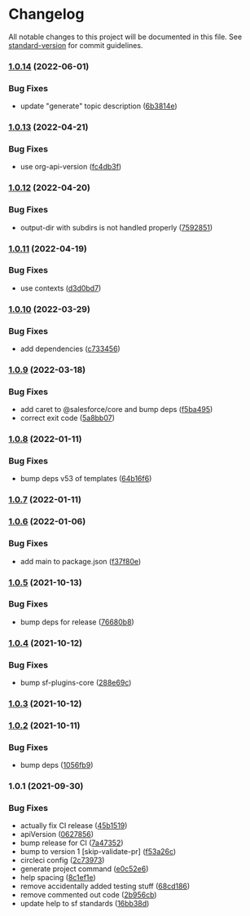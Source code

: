 # Changelog

All notable changes to this project will be documented in this file. See [standard-version](https://github.com/conventional-changelog/standard-version) for commit guidelines.

### [1.0.14](https://github.com/salesforcecli/plugin-generate/compare/v1.0.13...v1.0.14) (2022-06-01)

### Bug Fixes

- update "generate" topic description ([6b3814e](https://github.com/salesforcecli/plugin-generate/commit/6b3814e978095a93fbfa0f5eca4e4eb4e601cb60))

### [1.0.13](https://github.com/salesforcecli/plugin-generate/compare/v1.0.12...v1.0.13) (2022-04-21)

### Bug Fixes

- use org-api-version ([fc4db3f](https://github.com/salesforcecli/plugin-generate/commit/fc4db3f10dfbada0c0751d89ba1709c31dea468d))

### [1.0.12](https://github.com/salesforcecli/plugin-generate/compare/v1.0.11...v1.0.12) (2022-04-20)

### Bug Fixes

- output-dir with subdirs is not handled properly ([7592851](https://github.com/salesforcecli/plugin-generate/commit/759285115384c211d6dd9ab9f16d211ed6c1c034))

### [1.0.11](https://github.com/salesforcecli/plugin-generate/compare/v1.0.10...v1.0.11) (2022-04-19)

### Bug Fixes

- use contexts ([d3d0bd7](https://github.com/salesforcecli/plugin-generate/commit/d3d0bd7b4ba5b8348b0e2e01dd300798def7e3ef))

### [1.0.10](https://github.com/salesforcecli/plugin-generate/compare/v1.0.9...v1.0.10) (2022-03-29)

### Bug Fixes

- add dependencies ([c733456](https://github.com/salesforcecli/plugin-generate/commit/c733456bd9b765d06717ebfad07e8986a5c55d2c))

### [1.0.9](https://github.com/salesforcecli/plugin-generate/compare/v1.0.8...v1.0.9) (2022-03-18)

### Bug Fixes

- add caret to @salesforce/core and bump deps ([f5ba495](https://github.com/salesforcecli/plugin-generate/commit/f5ba49577f47cb28ed5988e901e3c804453f0aa8))
- correct exit code ([5a8bb07](https://github.com/salesforcecli/plugin-generate/commit/5a8bb079210a73cb81ef7a2eb1a7902abb337f2c))

### [1.0.8](https://github.com/salesforcecli/plugin-generate/compare/v1.0.7...v1.0.8) (2022-01-11)

### Bug Fixes

- bump deps v53 of templates ([64b16f6](https://github.com/salesforcecli/plugin-generate/commit/64b16f6c85197722a60ab3a36acc08562012ae47))

### [1.0.7](https://github.com/salesforcecli/plugin-generate/compare/v1.0.6...v1.0.7) (2022-01-11)

### [1.0.6](https://github.com/salesforcecli/plugin-generate/compare/v1.0.5...v1.0.6) (2022-01-06)

### Bug Fixes

- add main to package.json ([f37f80e](https://github.com/salesforcecli/plugin-generate/commit/f37f80e990e7f14857bcb19cbb69883a3aba0714))

### [1.0.5](https://github.com/salesforcecli/plugin-generate/compare/v1.0.4...v1.0.5) (2021-10-13)

### Bug Fixes

- bump deps for release ([76680b8](https://github.com/salesforcecli/plugin-generate/commit/76680b8ebd5aa333c9071ee35daa5c15033f2117))

### [1.0.4](https://github.com/salesforcecli/plugin-generate/compare/v1.0.3...v1.0.4) (2021-10-12)

### Bug Fixes

- bump sf-plugins-core ([288e69c](https://github.com/salesforcecli/plugin-generate/commit/288e69ce253c26d9c034d3a05864f3aa66c9a11f))

### [1.0.3](https://github.com/salesforcecli/plugin-generate/compare/v1.0.2...v1.0.3) (2021-10-12)

### [1.0.2](https://github.com/salesforcecli/plugin-generate/compare/v1.0.1...v1.0.2) (2021-10-11)

### Bug Fixes

- bump deps ([1056fb9](https://github.com/salesforcecli/plugin-generate/commit/1056fb9547e2f2af09be219b794fe95a68d3d197))

### 1.0.1 (2021-09-30)

### Bug Fixes

- actually fix CI release ([45b1519](https://github.com/salesforcecli/plugin-generate/commit/45b1519105b8b665553080282475dd50c1a94535))
- apiVersion ([0627856](https://github.com/salesforcecli/plugin-generate/commit/0627856cc3e064b54ac799dd6135cecec07a6fee))
- bump release for CI ([7a47352](https://github.com/salesforcecli/plugin-generate/commit/7a47352fa91660d1b1f38bc7765fb36c37b36748))
- bump to version 1 [skip-validate-pr] ([f53a26c](https://github.com/salesforcecli/plugin-generate/commit/f53a26c829665d605dadd7d8326ba725fe3657bc))
- circleci config ([2c73973](https://github.com/salesforcecli/plugin-generate/commit/2c7397383f23ca005997a98e57746d2aaa5b2044))
- generate project command ([e0c52e6](https://github.com/salesforcecli/plugin-generate/commit/e0c52e60c50d1ba9e3963cfd7b09f5f9c0639955))
- help spacing ([8c1ef1e](https://github.com/salesforcecli/plugin-generate/commit/8c1ef1e27f6a9187259f327ea0300dfdb44de46f))
- remove accidentally added testing stuff ([68cd186](https://github.com/salesforcecli/plugin-generate/commit/68cd186231cf386c435e4c556021554ed2475c03))
- remove commented out code ([2b956cb](https://github.com/salesforcecli/plugin-generate/commit/2b956cb4b879c58aa1eb9a79e9e5e827f2291ea2))
- update help to sf standards ([16bb38d](https://github.com/salesforcecli/plugin-generate/commit/16bb38dabeb3a24ed7b853b9758992bdf187f8be))
